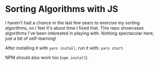 # Sorting Algorithms with JS

I haven't had a chance in the last few years to exercise my sorting algorithms, so
I feel it's about time I fixed that. This repo showcases algorithms I've been interested
in playing with. Nothing spectacular here, just a bit of self-learning!

After installing it with `yarn install`, run it with: `yarn start`.

NPM should also work too (`npm install`).
